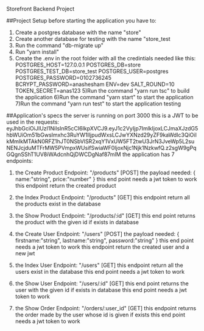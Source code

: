 Storefront Backend Project

##Project Setup
before starting the application you have to:
1) Create a postgres database with the name "store"
2) Create another database for testing with the name "store_test
2) Run the command "db-migrate up"
3) Run "yarn install"
4) Create the .env in the root folder with all the credintials needed like this:
	POSTGRES_HOST=127.0.0.1
	POSTGRES_DB=store
	POSTGRES_TEST_DB=store_test
	POSTGRES_USER=postgres
	POSTGRES_PASSWORD=0102736245
	BCRYPT_PASSWORD=anashesham
	ENV=dev
	SALT_ROUND=10
	TOKEN_SECRET=anas123
5)Run the command "yarn run tsc" to build the application
6)Run the command "yarn start" to start the application
7)Run the command "yarn run test" to start the application testing

##Application's specs
the server is running on port 3000
this is a JWT to be used in the requests: eyJhbGciOiJIUzI1NiIsInR5cCI6IkpXVCJ9.eyJ1c2VyIjp7ImlkIjoxLCJmaXJzdG5hbWUiOm51bGwsImxhc3RuYW1lIjpudWxsLCJwYXNzd29yZF9kaWdlc3QiOiIkMmIkMTAkN0RFZ1hJT0NSbVlSR2xqY1VxUW5FT2twU3JrN3JveWp5L2suNENJcjduMTFrMW5PVmpxWUsifSwiaWF0IjoxNjc1Njk1NzkwfQ.z2sgW9gPqGQgnSShT1UV8iWAdcnhQjDWCDgNaf87mIM
the application has 7 endpoints:
1) the Create Product Endpoint:
	"/products" [POST]
	the payload needed:
	{
		name:"string",
		price:"number"
	}
	this end point needs a jwt token to work
	this endpoint return the created product
2) the Index Product Endpoint:
	"/products" [GET]
	this endpoint return all the products exist in the database
3) the Show Product Endpoint:
	"/products/:id" [GET]
	this end point returns the product with the given id if exists in database

4) the Create User Endpoint:
	"/users" [POST]
	the payload needed:
	{
		firstname:"string",
		lastname:"string",
		password:"string"
	}
	this end point needs a jwt token to work
	this endpoint return the created user and a new jwt
5) the Index User Endpoint:
	"/users" [GET]
	this endpoint return all the users exist in the database
	this end point needs a jwt token to work
6) the Show User Endpoint:
	"/users/:id" [GET]
	this end point returns the user with the given id if exists in database
	this end point needs a jwt token to work
7) the Show Order Endpoint:
	"/orders/:user_id" [GET]
	this endpoint returns the order made by the user whose id is given if exists
	this end point needs a jwt token to work
